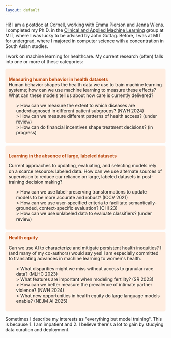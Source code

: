 ```yaml
---
layout: default
--- 
```


Hi! I am a postdoc at Cornell, working with Emma Pierson and Jenna Wiens.  I completed my Ph.D. in the [Clinical and Applied Machine Learning](https://caml.csail.mit.edu/) group at MIT, where I was lucky to be advised by John Guttag. Before, I was at MIT for undergrad, where I majored in computer science with a concentration in South Asian studies. 

I work on machine learning for healthcare. My current research (often) falls into one or more of these categories:

<div style="background-color: #FFEDE0; padding: 0.75em; border-radius: 5px; border: #FFB085; margin-bottom: 0.5em; margin-top: 0em;">

<span style="color: #B84A13;"> <b> Measuring human behavior in health datasets </b> </span> <br>
Human behavior shapes the health data we use to train machine learning systems; how can we use machine learning to measure these effects? What can these models tell us about how care is currently delivered? 

<ul>
> How can we measure the extent to which diseases are underdiagnosed in different patient subgroups? (NWH 2024) <br>
> How can we measure different patterns of health access? (under review) <br>
> How can do financial incentives shape treatment decisions? (in progress)
</ul>
</div>

<div style="background-color: #FFEDE0; padding: 0.75em; border-radius: 5px; border: #FFB085; margin-bottom: 0.5em; margin-top: 0em;">

 <span style="color: #B84A13;"> <b> Learning in the absence of large, labeled datasets </b> </span>  <br>

Current approaches to updating, evaluating, and selecting models rely on a scarce resource: labeled data. How can we use alternate sources of supervision to reduce our reliance on large, labeled datasets in post-training decision making?

<ul>
> How can we use label-preserving transformations to update models to be more accurate and robust? (ICCV 2021) <br>
> How can we use user-specified criteria to facilitate semantically-grounded, context-specific evaluation? (CHI 23) <br>
> How can we use unlabeled data to evaluate classifiers? (under review)
</ul>
</div>

<div style="background-color: #FFEDE0; padding: 0.75em; border-radius: 5px; border: #FFB085; margin-bottom: 0.5em; margin-top: 0em;">
 <span style="color: #B84A13;"> <b> Health equity </b> </span>  <br>

Can we use AI to characterize and mitigate persistent health inequities? I (and many of my co-authors) would <a url="https://arxiv.org/abs/2312.14804"> say yes</a>! 
I am especially committed to translating advances in machine learning to women's health. 

<!-- A number of open technical questions here motivate my current work,
including the scarcity of ground truth labels, and the role of predictive models in case management, particularly in the context of intimate partner violence and fertility. -->
<ul>
> What disparities might we miss without access to granular race data? (MLHC 2023) <br>
> What features are important when modeling fertility? (SR 2023) <br>
> How can we better measure the prevalence of intimate partner violence? (NWH 2024) <br>
> What new opportunities in health equity do large language models enable? (NEJM AI 2025)
</ul>
</div>

Sometimes I describe my interests as "everything but model training". This is because 1. I am impatient and 2. I believe there's a lot to gain by studying data curation and deployment.
